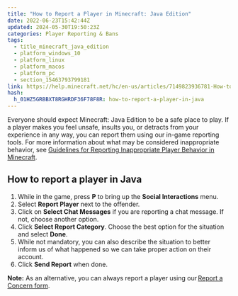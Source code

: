 ```yaml
---
title: "How to Report a Player in Minecraft: Java Edition"
date: 2022-06-23T15:42:44Z
updated: 2024-05-30T19:50:23Z
categories: Player Reporting & Bans
tags:
  - title_minecraft_java_edition
  - platform_windows_10
  - platform_linux
  - platform_macos
  - platform_pc
  - section_15463793799181
link: https://help.minecraft.net/hc/en-us/articles/7149823936781-How-to-Report-a-Player-in-Minecraft-Java-Edition
hash:
  h_01HZ5GRBBXT8RGHRDF36F78F8R: how-to-report-a-player-in-java
---
```


Everyone should expect Minecraft: Java Edition to be a safe place to play. If a player makes you feel unsafe, insults you, or detracts from your experience in any way, you can report them using our in-game reporting tools. For more information about what may be considered inappropriate behavior, see [Guidelines for Reporting Inappropriate Player Behavior in Minecraft](./Guidelines-for-Reporting-Inappropriate-Player-Behavior-in-Minecraft.md).

## How to report a player in Java

1.  While in the game, press **P** to bring up the **Social Interactions** menu.
2.  Select **Report Player** next to the offender.
3.  Click on **Select Chat Messages** if you are reporting a chat message. If not, choose another option.
4.  Click **Select Report Category**. Choose the best option for the situation and select **Done**.
5.  While not mandatory, you can also describe the situation to better inform us of what happened so we can take proper action on their account.
6.  Click **Send Report** when done.

**Note:** As an alternative, you can always report a player using our [Report a Concern form](https://help.minecraft.net/hc/en-us/requests/new?ticket_form_id=4416074743565).
